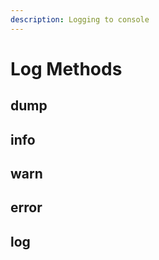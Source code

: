 ```yaml
---
description: Logging to console
---
```


# Log Methods

## dump

## info

## warn

## error

## log

